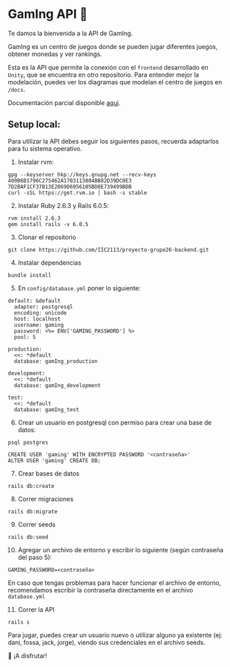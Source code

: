 # GamIng API :space_invader:

Te damos la bienvenida a la API de GamIng.

GamIng es un centro de juegos donde se pueden jugar diferentes juegos, obtener monedas y ver rankings.

Esta es la API que permite la conexión con el `frontend` desarrollado en `Unity`, que se encuentra en otro repositorio. Para entender mejor la modelación, puedes ver los diagramas que modelan el centro de juegos en `/docs`.

Documentación parcial disponible [aquí](https://documenter.getpostman.com/view/17856787/UyxojQCf).

## Setup local:

Para utilizar la API debes seguir los siguientes pasos, recuerda adaptarlos para tu sistema operativo. 

1. Instalar rvm: 
```
gpg --keyserver hkp://keys.gnupg.net --recv-keys 409B6B1796C275462A1703113804BB82D39DC0E3 7D2BAF1CF37B13E2069D6956105BD0E739499BDB
curl -sSL https://get.rvm.io | bash -s stable
```
2. Instalar Ruby 2.6.3 y Rails 6.0.5:
```
rvm install 2.6.3
gem install rails -v 6.0.5
```
3. Clonar el repositorio
```
git clone https://github.com/IIC2113/proyecto-grupo26-backend.git
```
4. Instalar dependencias

```
bundle install
```

5. En `config/database.yml` poner lo siguiente:
```
default: &default
  adapter: postgresql
  encoding: unicode
  host: localhost
  username: gaming
  password: <%= ENV['GAMING_PASSWORD'] %>
  pool: 5

production:
  <<: *default
  database: gamIng_production

development:
  <<: *default
  database: gamIng_development

test:
  <<: *default
  database: gamIng_test

```
6. Crear un usuario en postgresql con permiso para crear una base de datos:
```
psql postgres
```
```
CREATE USER 'gaming' WITH ENCRYPTED PASSWORD '<contraseña>'
ALTER USER 'gaming' CREATE DB;
```
7. Crear bases de datos
```
rails db:create
```
8. Correr migraciones
```
rails db:migrate
```
9. Correr seeds
```
rails db:seed
```
10. Agregar un archivo de entorno y escribir lo siguiente (según contraseña del paso 5):
```
GAMING_PASSWORD=<contraseña>
```
En caso que tengas problemas para hacer funcionar el archivo de entorno, recomendamos escribir la contraseña directamente en el archivo `database.yml`

11. Correr la API
```
rails s
```

Para jugar, puedes crear un usuario nuevo o utilizar alguno ya existente (ej: dani, fossa, jack, jorge), viendo sus credenciales en el archivo seeds.

:rocket: ¡A disfrutar!

